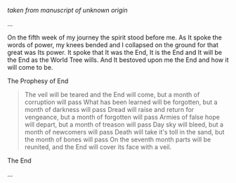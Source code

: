 _taken from manuscript of unknown origin_

...

On the fifth week of my journey the spirit stood before me. As It spoke the
words of power, my knees bended and I collapsed on the ground for that great
was Its power. It spoke that It was the End, It is the End and It will be the
End as the World Tree wills. And It bestoved upon me the End and how it will
come to be.

The Prophesy of End

> The veil will be teared and the End will come,
>   but a month of corruption will pass
> What has been learned will be forgotten,
>   but a month of darkness will pass
> Dread will raise and return for vengeance,
>   but a month of forgotten will pass
> Armies of false hope will depart,
>   but a month of treason will pass
> Day sky will bleed,
>   but a month of newcomers will pass
> Death will take it's toll in the sand,
>   but the month of bones will pass
> On the seventh month parts will be reunited,
>   and the End will cover its face with a veil.

The End

...
